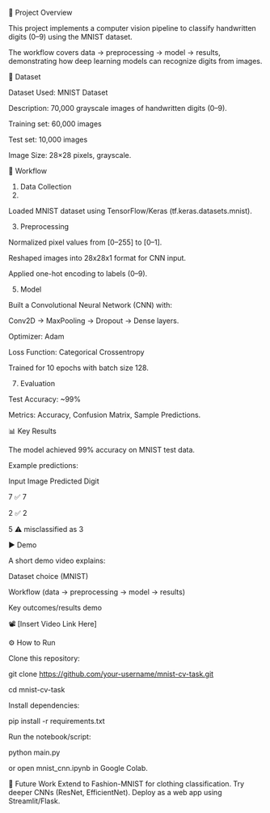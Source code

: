 
📌 Project Overview

This project implements a computer vision pipeline to classify handwritten digits (0–9) using the MNIST dataset.

The workflow covers data → preprocessing → model → results, demonstrating how deep learning models can recognize digits from images.


📂 Dataset

Dataset Used: MNIST Dataset

Description: 70,000 grayscale images of handwritten digits (0–9).

Training set: 60,000 images

Test set: 10,000 images

Image Size: 28×28 pixels, grayscale.

🔄 Workflow

1. Data Collection
2. 
Loaded MNIST dataset using TensorFlow/Keras (tf.keras.datasets.mnist).


3. Preprocessing

Normalized pixel values from [0–255] to [0–1].

Reshaped images into 28x28x1 format for CNN input.

Applied one-hot encoding to labels (0–9).


5. Model

Built a Convolutional Neural Network (CNN) with:

Conv2D → MaxPooling → Dropout → Dense layers.

Optimizer: Adam

Loss Function: Categorical Crossentropy

Trained for 10 epochs with batch size 128.

7. Evaluation

Test Accuracy: ~99%

Metrics: Accuracy, Confusion Matrix, Sample Predictions.

📊 Key Results

The model achieved 99% accuracy on MNIST test data.

Example predictions:

Input Image	Predicted Digit

7	✅ 7

2	✅ 2

5	⚠️ misclassified as 3

▶️ Demo

A short demo video explains:

Dataset choice (MNIST)

Workflow (data → preprocessing → model → results)

Key outcomes/results demo

📽️ [Insert Video Link Here]

⚙️ How to Run

Clone this repository:

git clone https://github.com/your-username/mnist-cv-task.git

cd mnist-cv-task

Install dependencies:

pip install -r requirements.txt

Run the notebook/script:

python main.py

or open mnist_cnn.ipynb in Google Colab.

🚀 Future Work
Extend to Fashion-MNIST for clothing classification.
Try deeper CNNs (ResNet, EfficientNet).
Deploy as a web app using Streamlit/Flask.
